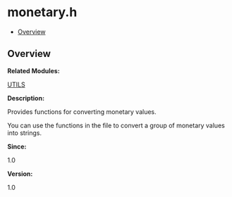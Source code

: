 # monetary.h<a name="ZH-CN_TOPIC_0000001055069408"></a>

-   [Overview](#section166551617165628)

## **Overview**<a name="section166551617165628"></a>

**Related Modules:**

[UTILS](UTILS.md)

**Description:**

Provides functions for converting monetary values. 

You can use the functions in the file to convert a group of monetary values into strings.

**Since:**

1.0

**Version:**

1.0

